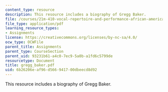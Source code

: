 ```yaml
---
content_type: resource
description: This resource includes a biography of Gregg Baker.
file: /courses/21m-410-vocal-repertoire-and-performance-african-american-composers-spring-2005/6b26206eaf96d566941700dbeecd8d92_gregg_baker.pdf
file_type: application/pdf
learning_resource_types:
- Assignments
license: https://creativecommons.org/licenses/by-nc-sa/4.0/
ocw_type: OCWFile
parent_title: Assignments
parent_type: CourseSection
parent_uid: 93231b61-a4c0-7ec9-5a0b-a1fd6c5799de
resourcetype: Document
title: gregg_baker.pdf
uid: 6b26206e-af96-d566-9417-00dbeecd8d92
---
```

This resource includes a biography of Gregg Baker.